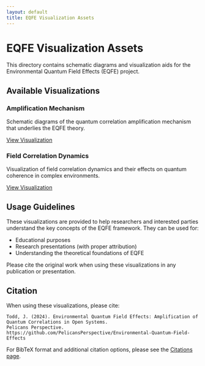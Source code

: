 ```yaml
---
layout: default
title: EQFE Visualization Assets
---
```


# EQFE Visualization Assets

This directory contains schematic diagrams and visualization aids for the Environmental Quantum Field Effects (EQFE) project.

## Available Visualizations

<div class="card-grid">
  <div class="card">
    <div class="card-content">
      <h3 class="card-title">Amplification Mechanism</h3>
      <p>Schematic diagrams of the quantum correlation amplification mechanism that underlies the EQFE theory.</p>
      <a href="amplification_mechanism.html" class="cta-btn">View Visualization</a>
    </div>
  </div>
  
  <div class="card">
    <div class="card-content">
      <h3 class="card-title">Field Correlation Dynamics</h3>
      <p>Visualization of field correlation dynamics and their effects on quantum coherence in complex environments.</p>
      <a href="field_correlation_dynamics.html" class="cta-btn">View Visualization</a>
    </div>
  </div>
</div>

## Usage Guidelines

These visualizations are provided to help researchers and interested parties understand the key concepts of the EQFE framework. They can be used for:

- Educational purposes
- Research presentations (with proper attribution)
- Understanding the theoretical foundations of EQFE

Please cite the original work when using these visualizations in any publication or presentation.

## Citation

When using these visualizations, please cite:

```
Todd, J. (2024). Environmental Quantum Field Effects: Amplification of Quantum Correlations in Open Systems. 
Pelicans Perspective. https://github.com/PelicansPerspective/Environmental-Quantum-Field-Effects
```

For BibTeX format and additional citation options, please see the [Citations page](../CITATIONS.md).

